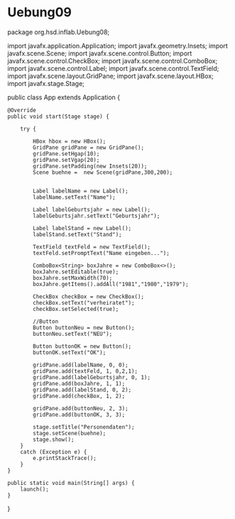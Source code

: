 # Uebung09

package org.hsd.inflab.Uebung08;

import javafx.application.Application;
import javafx.geometry.Insets;
import javafx.scene.Scene;
import javafx.scene.control.Button;
import javafx.scene.control.CheckBox;
import javafx.scene.control.ComboBox;
import javafx.scene.control.Label;
import javafx.scene.control.TextField;
import javafx.scene.layout.GridPane;
import javafx.scene.layout.HBox;
import javafx.stage.Stage;


public class App extends Application {

    @Override
    public void start(Stage stage) {
        
    	try {
    		
    		HBox hbox = new HBox();
    		GridPane gridPane = new GridPane();
    		gridPane.setHgap(10);
    		gridPane.setVgap(20);
    		gridPane.setPadding(new Insets(20));
    		Scene buehne =  new Scene(gridPane,300,200);
    		
    		    		
    		Label labelName = new Label();
    		labelName.setText("Name");
    		
    		Label labelGeburtsjahr = new Label();
    		labelGeburtsjahr.setText("Geburtsjahr");
    		
    		Label labelStand = new Label();
    		labelStand.setText("Stand");
    		
    		TextField textFeld = new TextField();
    		textFeld.setPromptText("Name eingeben...");
    		
    		ComboBox<String> boxJahre = new ComboBox<>();
    		boxJahre.setEditable(true);
    		boxJahre.setMaxWidth(70);
    		boxJahre.getItems().addAll("1981","1980","1979");
    		
    		CheckBox checkBox = new CheckBox();
    		checkBox.setText("verheiratet");
    		checkBox.setSelected(true);
    		
    		//Button
    		Button buttonNeu = new Button();
    		buttonNeu.setText("NEU");
    		
    		Button buttonOK = new Button();
    		buttonOK.setText("OK");
    		
    		gridPane.add(labelName, 0, 0);
    		gridPane.add(textFeld, 1, 0,2,1);
    		gridPane.add(labelGeburtsjahr, 0, 1);
    		gridPane.add(boxJahre, 1, 1);
    		gridPane.add(labelStand, 0, 2);
    		gridPane.add(checkBox, 1, 2);
    		
    		gridPane.add(buttonNeu, 2, 3);
    		gridPane.add(buttonOK, 3, 3);
    		
    		stage.setTitle("Personendaten");
    		stage.setScene(buehne);
    		stage.show();
    	}
    	catch (Exception e) {
    		e.printStackTrace();    		
    	}
    }

    public static void main(String[] args) {
        launch();
    }

}
